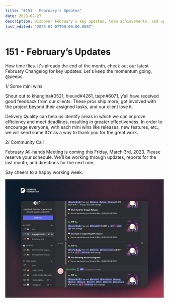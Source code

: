 ```yaml
---
title: "#151 - February’s Updates"
date: 2023-02-27
description: Discover February’s key updates, team achievements, and upcoming community call details to stay informed and motivated for the next project phase.
last_edited: "2025-04-07T00:00:00.000Z"
---
```


# 151 - February’s Updates

How time flies. It's already the end of the month, check out our latest February Changelog for key updates. Let's keep the momentum going, @peeps.

1/ Some mini wins

Shout out to khanglna#0521, hieuvd#4261, taipn#6071, y’all have received good feedback from our clients. These pros ship more, got involved with the project beyond their assigned tasks, and our client love it.

Delivery Quality can help us identify areas in which we can improve efficiency and meet deadlines, resulting in greater effectiveness. In order to encourage everyone, with each mini wins like releases, new features, etc., we will send some ICY as a way to thank you for the great work.

2/ Community Call

February All-hands Meeting is coming this Friday, March 3rd, 2023. Please reserve your schedule. We’ll be working through updates, reports for the last month, and directions for the next one.

Say cheers to a happy working week.

![](assets/notion-image-1744007315999-rd9to.webp)
